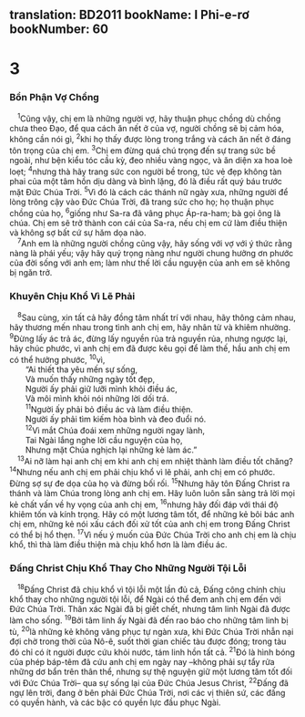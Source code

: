 translation: BD2011
bookName: I Phi-e-rơ 
bookNumber: 60
-------

<div class="title"><h1>3</h1><h3>Bổn Phận Vợ Chồng</h3></div>
<span class="verse 1phi_3_1"> <sup>1</sup>Cũng vậy, chị em là những người vợ, hãy thuận phục chồng dù chồng chưa theo Ðạo, để qua cách ăn nết ở của vợ, người chồng sẽ bị cảm hóa, không cần nói gì, </span>
<span class="verse 1phi_3_2"><sup>2</sup>khi họ thấy được lòng trong trắng và cách ăn nết ở đáng tôn trọng của chị em. </span>
<span class="verse 1phi_3_3"><sup>3</sup>Chị em đừng quá chú trọng đến sự trang sức bề ngoài, như bện kiểu tóc cầu kỳ, đeo nhiều vàng ngọc, và ăn diện xa hoa loè loẹt; </span>
<span class="verse 1phi_3_4"><sup>4</sup>nhưng thà hãy trang sức con người bề trong, tức vẻ đẹp không tàn phai của một tâm hồn dịu dàng và bình lặng, đó là điều rất quý báu trước mặt Ðức Chúa Trời. </span>
<span class="verse 1phi_3_5"><sup>5</sup>Vì đó là cách các thánh nữ ngày xưa, những người để lòng trông cậy vào Ðức Chúa Trời, đã trang sức cho họ; họ thuận phục chồng của họ, </span>
<span class="verse 1phi_3_6"><sup>6</sup>giống như Sa-ra đã vâng phục Áp-ra-ham; bà gọi ông là chúa. Chị em sẽ trở thành con cái của Sa-ra, nếu chị em cứ làm điều thiện và không sợ bất cứ sự hăm dọa nào.<br/></span>
<span class="verse 1phi_3_7"> <sup>7</sup>Anh em là những người chồng cũng vậy, hãy sống với vợ với ý thức rằng nàng là phái yếu; vậy hãy quý trọng nàng như người chung hưởng ơn phước của đời sống với anh em; làm như thế lời cầu nguyện của anh em sẽ không bị ngăn trở.<br/></span>
<div class="title"><h3>Khuyên Chịu Khổ Vì Lẽ Phải</h3></div>
<span class="verse 1phi_3_8"> <sup>8</sup>Sau cùng, xin tất cả hãy đồng tâm nhất trí với nhau, hãy thông cảm nhau, hãy thương mến nhau trong tình anh chị em, hãy nhân từ và khiêm nhường. </span>
<span class="verse 1phi_3_9"><sup>9</sup>Ðừng lấy ác trả ác, đừng lấy nguyền rủa trả nguyền rủa, nhưng ngược lại, hãy chúc phước, vì anh chị em đã được kêu gọi để làm thế, hầu anh chị em có thể hưởng phước, </span>
<span class="verse 1phi_3_10"><sup>10</sup>vì,<br/>  “Ai thiết tha yêu mến sự sống,<br/>  Và muốn thấy những ngày tốt đẹp,<br/>  Người ấy phải giữ lưỡi mình khỏi điều ác,<br/>  Và môi mình khỏi nói những lời dối trá.<br/></span>
<span class="verse 1phi_3_11">  <sup>11</sup>Người ấy phải bỏ điều ác và làm điều thiện.<br/>  Người ấy phải tìm kiếm hòa bình và đeo đuổi nó.<br/></span>
<span class="verse 1phi_3_12">  <sup>12</sup>Vì mắt Chúa đoái xem những người ngay lành,<br/>  Tai Ngài lắng nghe lời cầu nguyện của họ,<br/>  Nhưng mặt Chúa nghịch lại những kẻ làm ác.” <br/></span>
<span class="verse 1phi_3_13"> <sup>13</sup>Ai nỡ làm hại anh chị em khi anh chị em nhiệt thành làm điều tốt chăng? </span>
<span class="verse 1phi_3_14"><sup>14</sup>Nhưng nếu anh chị em phải chịu khổ vì lẽ phải, anh chị em có phước. Ðừng sợ sự đe dọa của họ và đừng bối rối. </span>
<span class="verse 1phi_3_15"><sup>15</sup>Nhưng hãy tôn Ðấng Christ ra thánh và làm Chúa trong lòng anh chị em. Hãy luôn luôn sẵn sàng trả lời mọi kẻ chất vấn về hy vọng của anh chị em, </span>
<span class="verse 1phi_3_16"><sup>16</sup>nhưng hãy đối đáp với thái độ khiêm tốn và kính trọng. Hãy có một lương tâm tốt, để những kẻ bôi bác anh chị em, những kẻ nói xấu cách đối xử tốt của anh chị em trong Ðấng Christ có thể bị hổ thẹn. </span>
<span class="verse 1phi_3_17"><sup>17</sup>Vì nếu ý muốn của Ðức Chúa Trời cho anh chị em là chịu khổ, thì thà làm điều thiện mà chịu khổ hơn là làm điều ác.<br/></span>
<div class="title"><h3>Ðấng Christ Chịu Khổ Thay Cho Những Người Tội Lỗi</h3></div>
<span class="verse 1phi_3_18"> <sup>18</sup>Ðấng Christ đã chịu khổ vì tội lỗi một lần đủ cả, Ðấng công chính chịu khổ thay cho những người tội lỗi, để Ngài có thể đem anh chị em đến với Ðức Chúa Trời. Thân xác Ngài đã bị giết chết, nhưng tâm linh Ngài đã được làm cho sống. </span>
<span class="verse 1phi_3_19"><sup>19</sup>Bởi tâm linh ấy Ngài đã đến rao báo cho những tâm linh bị tù, </span>
<span class="verse 1phi_3_20"><sup>20</sup>là những kẻ không vâng phục tự ngàn xưa, khi Ðức Chúa Trời nhẫn nại đợi chờ trong thời của Nô-ê, suốt thời gian chiếc tàu được đóng; trong tàu đó chỉ có ít người được cứu khỏi nước, tám linh hồn tất cả. </span>
<span class="verse 1phi_3_21"><sup>21</sup>Ðó là hình bóng của phép báp-têm đã cứu anh chị em ngày nay –không phải sự tẩy rửa những dơ bẩn trên thân thể, nhưng sự thệ nguyện giữ một lương tâm tốt đối với Ðức Chúa Trời– qua sự sống lại của Ðức Chúa Jesus Christ, </span>
<span class="verse 1phi_3_22"><sup>22</sup>Ðấng đã ngự lên trời, đang ở bên phải Ðức Chúa Trời, nơi các vị thiên sứ, các đấng có quyền hành, và các bậc có quyền lực đầu phục Ngài.<br/></span>
